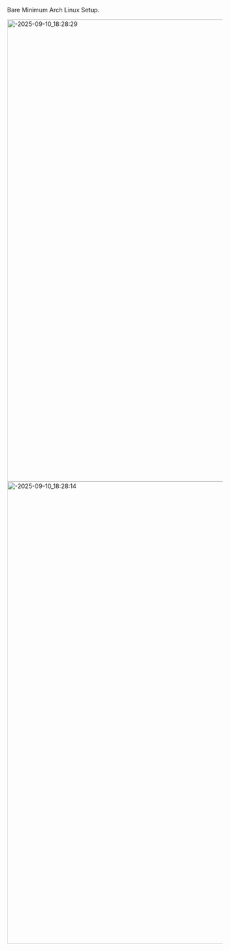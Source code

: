 Bare Minimum Arch Linux Setup.

<img width="1920" height="1080" alt="-2025-09-10_18:28:29" src="https://github.com/user-attachments/assets/2546fba0-9a07-43bd-88f1-38a6ae69c9ab" />
<img width="1920" height="1080" alt="-2025-09-10_18:28:14" src="https://github.com/user-attachments/assets/f548ab76-3bf7-46de-bb02-8e061cecce6a" />

